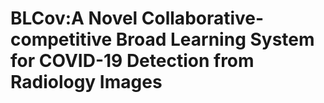# BLCov:A Novel Collaborative-competitive Broad Learning System for COVID-19 Detection from Radiology Images